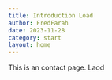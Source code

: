 ```yaml
---
title: Introduction Load
author: FredFarah
date: 2023-11-28
category: start
layout: home
---
```


This is an contact page. Laod

